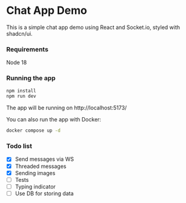 # Chat App Demo

This is a simple chat app demo using React and Socket.io, styled with shadcn/ui.

### Requirements

Node 18

### Running the app

```bash
npm install
npm run dev
```

The app will be running on http://localhost:5173/

You can also run the app with Docker:

```bash
docker compose up -d
```

### Todo list

- [x] Send messages via WS
- [x] Threaded messages
- [x] Sending images
- [ ] Tests
- [ ] Typing indicator
- [ ] Use DB for storing data

